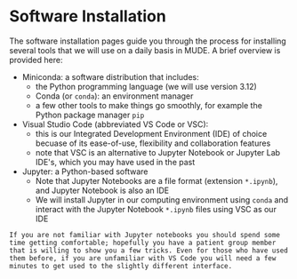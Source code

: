 # Software Installation

The software installation pages guide you through the process for installing several tools that we will use on a daily basis in MUDE. A brief overview is provided here:
- Miniconda: a software distribution that includes:
  - the Python programming language (we will use version 3.12)
  - Conda (or `conda`): an environment manager
  - a few other tools to make things go smoothly, for example the Python package manager `pip`
- Visual Studio Code (abbreviated VS Code or VSC):
  - this is our Integrated Development Environment (IDE) of choice becuase of its ease-of-use, flexibility and collaboration features
  - note that VSC is an alternative to Jupyter Notebook or Jupyter Lab IDE's, which you may have used in the past
- Jupyter: a Python-based software
  - Note that Jupyter Notebooks are a file format (extension `*.ipynb`), and Jupyter Notebook is also an IDE
  - We will install Jupyter in our computing environment using `conda` and interact with the Jupyter Notebook `*.ipynb` files using VSC as our IDE

```{note}
If you are not familiar with Jupyter notebooks you should spend some time getting comfortable; hopefully you have a patient group member that is willing to show you a few tricks. Even for those who have used them before, if you are unfamiliar with VS Code you will need a few minutes to get used to the slightly different interface.
```